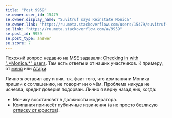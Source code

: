 ```yaml
---
title: "Post 9959"
se.owner.user_id: 15479
se.owner.display_name: "Suvitruf says Reinstate Monica"
se.owner.link: "https://ru.meta.stackoverflow.com/users/15479/suvitruf-says-reinstate-monica"
se.link: "https://ru.meta.stackoverflow.com/a/9959"
se.post_id: 9959
se.post_type: answer
se.score: 7
---
```

<p>Похожий вопрос недавно на MSE задавали: <a href="https://meta.stackexchange.com/q/341412/260198">Checking in with &quot;.*Monica.*&quot; users</a>. Там есть ответы и от наших участников. К примеру, от <a href="https://meta.stackexchange.com/a/341426/260198">меня</a> или <a href="https://meta.stackexchange.com/a/341524/260198">Атари</a>.</p>

<p>Лично я оставил аву и ник, т.к. факт того, что компания и Моника пришли к соглашению, не говорит ни о чём. Проблема никуда не исчезла, кредит доверия подорван. Лично я верну назад ник, когда:</p>

<ul>
<li>Монику восстановят в должности модератора.</li>
<li>Компания принесёт публичные извинения (а не просто <a href="https://meta.stackexchange.com/q/340906/260198">безликую отписку от юристов</a>).</li>
</ul>
